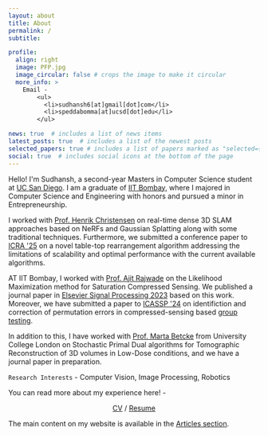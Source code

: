 ```yaml
---
layout: about
title: About
permalink: /
subtitle: 

profile:
  align: right
  image: PFP.jpg
  image_circular: false # crops the image to make it circular
  more_info: >
    Email - 
        <ul>
          <li>sudhansh6[at]gmail[dot]com</li>
          <li>speddabomma[at]ucsd[dot]edu</li>
        </ul>

news: true  # includes a list of news items
latest_posts: true  # includes a list of the newest posts
selected_papers: true # includes a list of papers marked as "selected={true}"
social: true  # includes social icons at the bottom of the page
---
```


Hello! I'm Sudhansh, a second-year Masters in Computer Science student at [UC San Diego](https://ucsd.edu). I am a graduate of [IIT Bombay](https://www.iitb.ac.in), where I majored in Computer Science and Engineering with honors and pursued a minor in Entrepreneurship.

I worked with [Prof. Henrik Christensen](http://hichristensen.net) on real-time dense 3D SLAM approaches based on NeRFs and Gaussian Splatting along with some traditional techniques. Furthermore, we submitted a conference paper to [ICRA '25](https://2025.ieee-icra.org) on a novel table-top rearrangement algorithm addressing the limitations of scalability and optimal performance with the current available algorithms. 
  
AT IIT Bombay, I worked with [Prof. Ajit Rajwade](https://www.cse.iitb.ac.in/~ajitvr/) on the Likelihood Maximization method for Saturation Compressed Sensing. We published a journal paper in [Elsevier Signal Processing 2023](https://www.sciencedirect.com/science/article/pii/S0165168423004231) based on this work. Moreover, we have submitted a paper to [ICASSP '24](https://2025.ieeeicassp.org) on identifiction and correction of permutation errors in compressed-sensing based [group testing](https://pubmed.ncbi.nlm.nih.gov/34812422/). 

In addition to this, I have worked with [Prof. Marta Betcke](http://www0.cs.ucl.ac.uk/people/M.Betcke.html) from University College London on Stochastic Primal Dual algorithms for Tomographic Reconstruction of 3D volumes in Low-Dose conditions, and we have a journal paper in preparation.

`Research Interests` - Computer Vision, Image Processing, Robotics

You can read more about my experience here! - 
<p style="text-align: center;">
<a href="/assets/pdf/SudhanshPeddabommaCV.pdf">CV</a> / <a href="/assets/pdf/SudhanshPeddabommaResume.pdf">Resume</a>

The main content on my website is available in the <a href="{{ '/blog/' | relative_url }}">Articles section</a>.
</p>